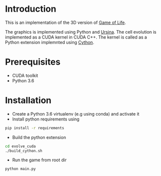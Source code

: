 # Introduction

This is an implementation of the 3D version of [Game of Life](https://en.wikipedia.org/wiki/3D_Life).

The graphics is implemented using Python and [Ursina](https://www.ursinaengine.org/). The cell evolution is implemented as a CUDA kernel in CUDA C++. The kernel is called as a Python extension implemnted using [Cython](https://cython.org/).

# Prerequisites

- CUDA toolkit
- Python 3.6

# Installation

- Create a Python 3.6 virtualenv (e.g using conda) and activate it
- Install python requirements using
```bash
pip install -r requirements
```
- Build the python extension
```bash
cd evolve_cuda
./build_cython.sh
```
- Run the game from root dir
```bash
python main.py
```